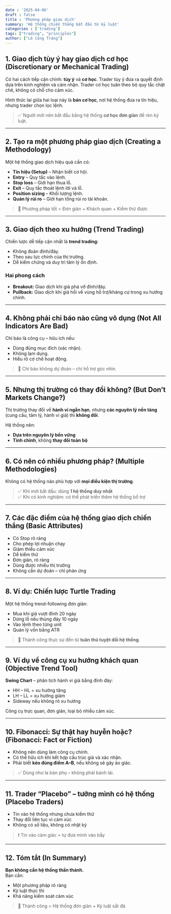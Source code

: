 ```yaml
---
date : '2025-04-06'
draft : false
title : 'Phương pháp giao dịch'
summary: 'Hệ thống chiến thắng bắt đầu từ kỷ luật'
categories : ['trading']
tags: ["trading", "principles"]
author: ["Lê Công Tráng"]
---
```


## 1. Giao dịch tùy ý hay giao dịch cơ học (Discretionary or Mechanical Trading)

Có hai cách tiếp cận chính: **tùy ý** và **cơ học**. Trader tùy ý đưa ra quyết định dựa trên kinh nghiệm và cảm nhận. Trader cơ học tuân theo bộ quy tắc chặt chẽ, không có chỗ cho cảm xúc.

Hình thức lai giữa hai loại này là **bán cơ học**, nơi hệ thống đưa ra tín hiệu, nhưng trader chọn lọc lệnh.

> ✅ Người mới nên bắt đầu bằng hệ thống **cơ học đơn giản** để rèn kỷ luật.

---

## 2. Tạo ra một phương pháp giao dịch (Creating a Methodology)

Một hệ thống giao dịch hiệu quả cần có:

- **Tín hiệu (Setup)** – Nhận biết cơ hội.
- **Entry** – Quy tắc vào lệnh.
- **Stop loss** – Giới hạn thua lỗ.
- **Exit** – Quy tắc thoát lệnh lời và lỗ.
- **Position sizing** – Khối lượng lệnh.
- **Quản lý rủi ro** – Giới hạn tổng rủi ro tài khoản.

> 📌 Phương pháp tốt = Đơn giản + Khách quan + Kiểm thử được

---

## 3. Giao dịch theo xu hướng (Trend Trading)

Chiến lược dễ tiếp cận nhất là **trend trading**:

- Không đoán đỉnh/đáy.
- Theo sau lực chính của thị trường.
- Dễ kiểm chứng và duy trì tâm lý ổn định.

### Hai phong cách

- **Breakout:** Giao dịch khi giá phá vỡ đỉnh/đáy.
- **Pullback:** Giao dịch khi giá hồi về vùng hỗ trợ/kháng cự trong xu hướng chính.

---

## 4. Không phải chỉ báo nào cũng vô dụng (Not All Indicators Are Bad)

Chỉ báo là công cụ – hữu ích nếu:

- Dùng đúng mục đích (xác nhận).
- Không lạm dụng.
- Hiểu rõ cơ chế hoạt động.

> 🧠 Chỉ báo không dự đoán – chỉ hỗ trợ góc nhìn.

---

## 5. Nhưng thị trường có thay đổi không? (But Don’t Markets Change?)

Thị trường thay đổi về **hành vi ngắn hạn**, nhưng **các nguyên lý nền tảng** (cung cầu, tâm lý, hành vi giá) thì **không đổi**.

Hệ thống nên:

- **Dựa trên nguyên lý bền vững**
- **Tinh chỉnh**, không **thay đổi toàn bộ**

---

## 6. Có nên có nhiều phương pháp? (Multiple Methodologies)

Không có hệ thống nào phù hợp với **mọi điều kiện thị trường**.

> ✅ Khi mới bắt đầu: dùng **1 hệ thống duy nhất**  
> ✅ Khi có kinh nghiệm: có thể phát triển thêm hệ thống bổ trợ

---

## 7. Các đặc điểm của hệ thống giao dịch chiến thắng (Basic Attributes)

- Có Stop rõ ràng  
- Cho phép lợi nhuận chạy  
- Giảm thiểu cảm xúc  
- Dễ kiểm thử  
- Đơn giản, rõ ràng  
- Dùng được nhiều thị trường  
- Không cần dự đoán – chỉ phản ứng

---

## 8. Ví dụ: Chiến lược Turtle Trading

Một hệ thống trend-following đơn giản:

- Mua khi giá vượt đỉnh 20 ngày
- Dừng lỗ nếu thủng đáy 10 ngày
- Vào lệnh theo từng unit
- Quản lý vốn bằng ATR

> 📌 Thành công thực sự đến từ **tuân thủ tuyệt đối hệ thống**.

---

## 9. Ví dụ về công cụ xu hướng khách quan (Objective Trend Tool)

**Swing Chart** – phân tích hành vi giá bằng đỉnh đáy:

- HH – HL = xu hướng tăng  
- LH – LL = xu hướng giảm  
- Sideway nếu không rõ xu hướng

Công cụ trực quan, đơn giản, loại bỏ nhiễu cảm xúc.

---

## 10. Fibonacci: Sự thật hay huyễn hoặc? (Fibonacci: Fact or Fiction)

- Không nên dùng làm công cụ chính.
- Có thể hữu ích khi kết hợp cấu trúc giá và xác nhận.
- Phải biết **kéo đúng điểm A–B**, nếu không sẽ gây ảo giác.

> ✅ Dùng như la bàn phụ – không phải bánh lái.

---

## 11. Trader “Placebo” – tưởng mình có hệ thống (Placebo Traders)

- Tin vào hệ thống nhưng chưa kiểm thử
- Thay đổi liên tục vì cảm xúc
- Không có số liệu, không có nhật ký

> ❗ Tin vào cảm giác = tự đưa mình vào bẫy

---

## 12. Tóm tắt (In Summary)

**Bạn không cần hệ thống thần thánh.**  
Bạn cần:

- Một phương pháp rõ ràng  
- Kỷ luật thực thi  
- Khả năng kiểm soát cảm xúc

> 🎯 Thành công = Hệ thống đơn giản + Kỷ luật sắt đá
